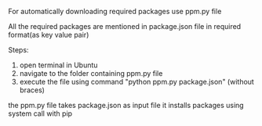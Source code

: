 For automatically downloading required packages use ppm.py file

All the required packages are mentioned in package.json file in required format(as key value pair)

Steps:
1. open terminal in Ubuntu
2. navigate to the folder containing ppm.py file
3. execute the file using command "python ppm.py package.json" (without braces)

the ppm.py file takes package.json as input file 
it installs packages using system call with pip


